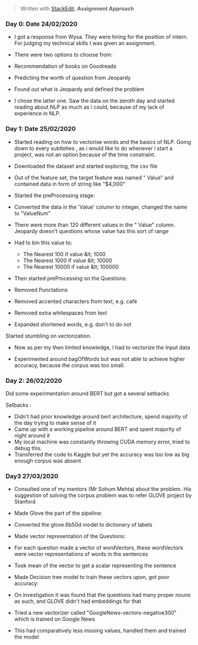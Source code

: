


> Written with [StackEdit](https://stackedit.io/).
> **Assignment Approach**

### Day 0: Date 24/02/2020

- I got a response from Wysa. They were hiring for the position of intern. For judging my technical skills I was given an assignment.

- There were two options to choose from:

- Recommendation of books on Goodreads
- Predicting the worth of question from Jeopardy

- Found out what is Jeopardy and defined the problem

- I chose the latter one. Saw the data on the zeroth day and started reading about NLP as much as i could, because of my lack of experience in NLP.

### Day 1: Date 25/02/2020

- Started reading on how to vectorise words and the basics of NLP. Going down to every subtleties , as i would like to do whenever i start a project, was not an option because of the time constraint.

- Downloaded the dataset and started exploring, the csv file

- Out of the feature set, the target feature was named &quot; Value&quot; and contained data in form of string like &quot;$4,000&quot;

- Started the preProcessing stage:

- Converted the data in the &#39;Value&#39; column to integer, changed the name to &quot;ValueNum&quot;
- There were more than 120 different values in the &quot; Value&quot; column. Jeopardy doesn&#39;t questions whose value has this sort of range
- Had to bin this value to:
  - The Nearest 100 if value \&lt; 1000
  - The Nearest 1000 if value \&lt; 10000
  - The Nearest 10000 if value \&lt; 100000

- Then started preProcessing on the Questions:

- Removed Punctations
- Removed accented characters from text, e.g. café
- Removed extra whitespaces from text
- Expanded shortened words, e.g. don&#39;t to do not

Started stumbling on vectorization.

- Now as per my then limited knowledge, I had to vectorize the Input data

- Experimented around bagOfWords but was not able to achieve higher accuracy, because the corpus was too small.

### Day 2:  26/02/2020

Did some experimentation around BERT but got a several setbacks

Setbacks :

- Didn&#39;t had prior knowledge around bert architecture, spend majority of the day trying to make sense of it
- Came up with a working pipeline around BERT and spent majority of night around it
- My local machine was constantly throwing CUDA memory error, tried to debug this.
- Transferred the code to Kaggle but yet the accuracy was too low as big enough corpus was absent

### Day3 27/03/2020

- Consulted one of my mentors (Mr Sohum Mehta) about the problem. His suggestion of solving the corpus problem was to refer GLOVE project by Stanford

- Made Glove the part of the pipeline:

- Converted the glove.6b50d model to dictionary of labels

- Made vector representation of the Questions:

- For each question made a vector of wordVectors, these wordVectors were vector representations of words in the sentences

- Took mean of the vector to get a scalar representing the sentence

- Made Decision tree model to train these vectors upon, got poor accuracy:

- On investigation it was found that the questions had many proper nouns as such, and GLOVE didn&#39;t had embeddings for that

- Tried a new vectorizer called &quot;GoogleNews-vectors-negative300&quot; which is trained on Google News

- This had comparatively less missing values, handled them and trained the model

